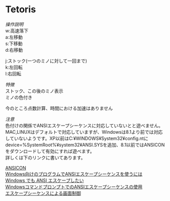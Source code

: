 # Tetoris
*操作説明*  
w:高速落下  
a:左移動  
s:下移動  
d:右移動  

j:ストック(一つのミノに対して一回まで)  
k:左回転  
l:右回転  

*特徴*  
ストック、この後のミノ表示  
ミノの色付き  

今のところ点数計算、時間における加速はありません  

*注意*  
色付けの関係でANSIエスケープシーケンスに対応していないとと遊べません。  
MAC,LINUXはデフォルトで対応していますが、Windowsは8.1より前では対応していないようです。XP以前はC:¥WINDOWS¥System32¥config.ntにdevice=%SystemRoot%¥system32¥ANSI.SYSを追加、8.1以前ではANSICONをダウンロードして有効にすれば遊べます。  
詳しくは下のリンクに書いてあります。  

[ANSICON](http://adoxa.altervista.org/ansicon/)  
[Windows向けのプログラムでANSIエスケープシーケンスを使うには](https://qiita.com/mod_poppo/items/2ff384530c6f3215c635)  
[Windows でも ANSI エスケープしたい](https://gomiba.co.in/blog/archives/1233)  
[WindowsコマンドプロンプトでのANSIエスケープシーケンスの使用](https://qiita.com/TsuneoNakanishi/items/a86f52a406b99d202c06)  
[エスケープシーケンスによる画面制御](https://www.grapecity.com/developer/support/powernews/column/clang/047/page02.htm)  
